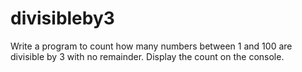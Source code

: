 # divisibleby3
Write a program to count how many numbers between 1 and 100 are divisible by 3 with no remainder. Display the count on the console.
